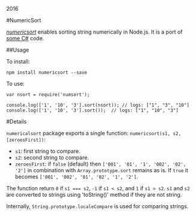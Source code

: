 2016

#NumericSort

<!--- tags: javascript nodejs -->

[*numericsort*](https://www.npmjs.com/package/numericsort) enables sorting string numerically in Node.js. It is a port of [some C#](r/msnet-numeric-sort.md) code.

##Usage

To install:

```
npm install numericsort --save
```

To use:

```
var nsort = require('numsort');

console.log(['1', '10', '3'].sort(nsort)); // logs: ["1", "3", "10"] 
console.log(['1', '10', '3'].sort());  // logs: ["1", "10", "3"] 
```

#Details

`numericalsort` package exports a single function: `numericsort(s1, s2, [zeroesFirst])`:

* `s1`: first string to compare.
* `s2`: second string to compare.
* `zeroesFirst`: if `false` (default) then `['001', '01', '1', '002', '02', '2']` in combination with `Array.prototype.sort` remains as is. If `true` it becomes `['001', '002', '01', '02', '1', '2']`.

The function return `0` if `s1 === s2`, `-1` if `s1 < s2`, and `1` if `s1 > s2`. `s1` and `s2` are converted to strings using 'toString()' method if they are not string.

Internally, `String.prototype.localeCompare` is used for comparing strings.



